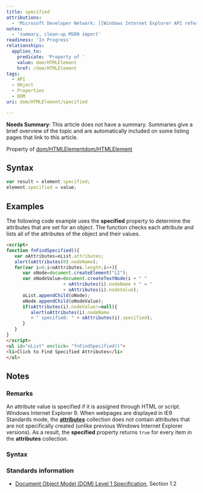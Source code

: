 ```yaml
---
title: specified
attributions:
  - 'Microsoft Developer Network: [[Windows Internet Explorer API reference](http://msdn.microsoft.com/en-us/library/ie/hh828809%28v=vs.85%29.aspx) Article]'
notes:
  - 'summary, clean-up MSDN import'
readiness: 'In Progress'
relationships:
  applies_to:
    predicate: 'Property of '
    value: dom/HTMLElement
    href: /dom/HTMLElement
tags:
  - API
  - Object
  - Properties
  - DOM
uri: dom/HTMLElement/specified

---
```

**Needs Summary**: This article does not have a summary. Summaries give a brief overview of the topic and are automatically included on some listing pages that link to this article.

Property of [dom/HTMLElement](/dom/HTMLElement)[dom/HTMLElement](/dom/HTMLElement)

## <span>Syntax</span>

``` js
var result = element.specified;
element.specified = value;
```

## <span>Examples</span>

The following code example uses the **specified** property to determine the attributes that are set for an object. The function checks each attribute and lists all of the attributes of the object and their values.

``` html
<script>
function fnFindSpecified(){
   var oAttributes=oList.attributes;
   alert(oAttributes(0).nodeName);
   for(var i=0;i<oAttributes.length;i++){
      var oNode=document.createElement("LI");
      var oNodeValue=document.createTextNode(i + " "
                     + oAttributes(i).nodeName + " = "
                     + oAttributes(i).nodeValue);
      oList.appendChild(oNode);
      oNode.appendChild(oNodeValue);
      if(oAttributes(i).nodeValue!=null){
         alert(oAttributes(i).nodeName
         + " specified: " + oAttributes(i).specified);
      }
   }
}
</script>
<ul id="oList" onclick= "fnFindSpecified()">
<li>Click to Find Specified Attributes</li>
</ul>
```

## <span>Notes</span>

### <span>Remarks</span>

An attribute value is specified if it is assigned through HTML or script. Windows Internet Explorer 9. When webpages are displayed in IE9 Standards mode, the [**attributes**](/dom/Node/attributes) collection does not contain attributes that are not specifically created (unlike previous Windows Internet Explorer versions). As a result, the **specified** property returns `true` for every item in the **attributes** collection.

### <span>Syntax</span>

### <span>Standards information</span>

-   [Document Object Model (DOM) Level 1 Specification](http://go.microsoft.com/fwlink/p/?linkid=161725), Section 1.2
